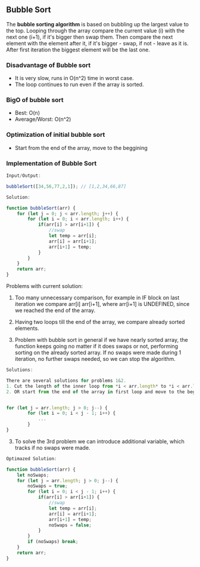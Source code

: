 ## Bubble Sort

The **bubble sorting algorithm** is based on bubbling up the largest value to the top. Looping through the array compare the current value (i) with the next one (i+1), if it's bigger then swap them. Then compare the next element with the element after it, if it's bigger - swap, if not - leave as it is. After first iteration the biggest element will  be the last one.

### Disadvantage of Bubble sort
* It is very slow, runs in O(n^2) time in worst case.
* The loop continues to run even if the array is sorted.

### BigO of bubble sort

* Best: O(n)
* Average/Worst: O(n^2)

### Optimization of initial bubble sort
* Start from the end of the array, move to the beggining



### Implementation of Bubble Sort

```javascript
Input/Output:

bubbleSort([34,56,77,2,1]); // [1,2,34,66,87]
```

```javascript
Solution:

function bubbleSort(arr) {
    for (let j = 0; j < arr.length; j++) {
        for (let i = 0; i < arr.length; i++) {
            if(arr[i] > arr[i+1]) {
                //swap
                let temp = arr[i];
                arr[i] = arr[i+1];
                arr[i+1] = temp;
            }
        }    
    }
    return arr;
}
```


Problems with current solution:

1. Too many unnecessary comparison, for example in IF block on last iteration we compare arr[i] arr[i+1], where arr[i+1] is UNDEFINED, since we reached the end of the array.

2. Having two loops till the end of the array, we compare already sorted elements.

3. Problem with bubble sort in general if we have nearly sorted array, the function keeps going no matter if it does swaps or not, performing sorting on the already sorted array. If no swaps were made during 1 iteration, no further swaps needed, so we can stop the algorithm.

```javascript
Solutions:

There are several solutions for problems 1&2. 
1. Cut the length of the inner loop from *i < arr.length* to *i < arr.length - 1 - j*
2. OR start from the end of the array in first loop and move to the beginning


for (let j = arr.length; j > 0; j--) {
        for (let i = 0; i < j - 1; i++) {
            ...
        }
}
```

3. To solve the 3rd problem we can introduce additional variable, which tracks if no swaps were made.


```javascript
Optimazed Solution:

function bubbleSort(arr) {
    let noSwaps;
    for (let j = arr.length; j > 0; j--) {
        noSwaps = true;
        for (let i = 0; i < j - 1; i++) {
            if(arr[i] > arr[i+1]) {
                //swap
                let temp = arr[i];
                arr[i] = arr[i+1];
                arr[i+1] = temp;
                noSwaps = false;
            }
        }    
        if (noSwaps) break;
    }
    return arr;
}
```